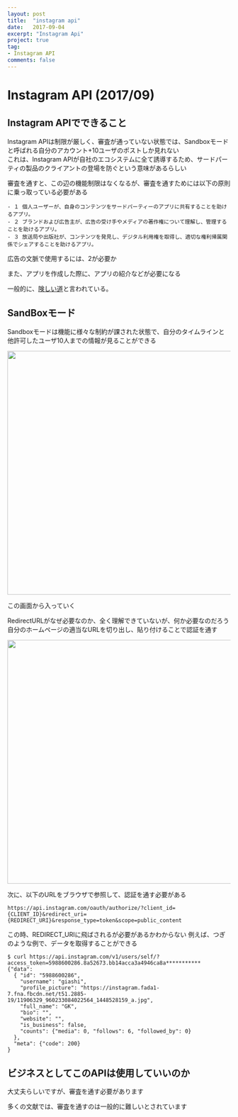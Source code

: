 ```yaml
---
layout: post
title:  "instagram api"
date:   2017-09-04
excerpt: "Instagram Api"
project: true
tag:
- Instagram API
comments: false
---
```


# Instagram API (2017/09)

## Instagram APIでできること
Instagram APIは制限が厳しく、審査が通っていない状態では、Sandboxモードと呼ばれる自分のアカウント+10ユーザのポストしか見れない  
これは、Instagram APIが自社のエコシステムに全て誘導するため、サードパーティの製品のクライアントの登場を防ぐという意味があるらしい  

審査を通すと、この辺の機能制限はなくなるが、審査を通すためには以下の原則に乗っ取っている必要がある
```console
- １ 個人ユーザーが、自身のコンテンツをサードパーティーのアプリに共有することを助けるアプリ。
- ２ ブランドおよび広告主が、広告の受け手やメディアの著作権について理解し、管理することを助けるアプリ。
- ３ 放送局や出版社が、コンテンツを発見し、デジタル利用権を取得し、適切な権利帰属関係でシェアすることを助けるアプリ。
```

広告の文脈で使用するには、2が必要か

また、アプリを作成した際に、アプリの紹介などが必要になる  

一般的に、[険しい道](http://socialmedia-marketing.argyle.jp/instagram/instagramapi/)と言われている。

## SandBoxモード
Sandboxモードは機能に様々な制約が課された状態で、自分のタイムラインと他許可したユーザ10人までの情報が見ることができる  

<p align="center">
  <img width="550px" src="https://user-images.githubusercontent.com/4949982/30026455-f66beabc-91b7-11e7-8ef6-5fd5ab7f156b.png">
</p>
この画面から入っていく  

RedirectURLがなぜ必要なのか、全く理解できていないが、何か必要なのだろう  
自分のホームページの適当なURLを切り出し、貼り付けることで認証を通す  
<p align="center">
  <img width="550px" src="https://user-images.githubusercontent.com/4949982/30026696-fabb7cbc-91b8-11e7-969a-32034680524b.png">
</p>

次に、以下のURLをブラウザで参照して、認証を通す必要がある
```console
https://api.instagram.com/oauth/authorize/?client_id={CLIENT_ID}&redirect_uri={REDIRECT_URI}&response_type=token&scope=public_content
```

この時、REDIRECT_URIに飛ばされるが必要があるかわからない
例えば、つぎのような例で、データを取得することができる
```console
$ curl https://api.instagram.com/v1/users/self/?access_token=5988600286.8a52673.bb14acca3a4946ca8a***********
{"data": 
  { "id": "5988600286", 
    "username": "giashi", 
    "profile_picture": "https://instagram.fada1-7.fna.fbcdn.net/t51.2885-19/11906329_960233084022564_1448528159_a.jpg",
    "full_name": "GK", 
    "bio": "", 
    "website": "", 
    "is_business": false, 
    "counts": {"media": 0, "follows": 6, "followed_by": 0}
  }, 
  "meta": {"code": 200}
}
```

## ビジネスとしてこのAPIは使用していいのか
大丈夫らしいですが、審査を通す必要があります  

多くの文献では、審査を通すのは一般的に難しいとされています  
